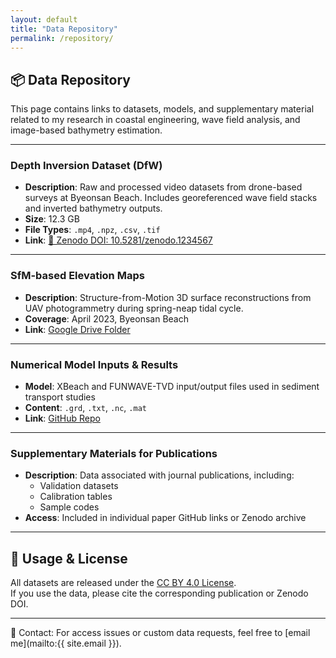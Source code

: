 ```yaml
---
layout: default
title: "Data Repository"
permalink: /repository/
---
```


## 📦 Data Repository

This page contains links to datasets, models, and supplementary material related to my research in coastal engineering, wave field analysis, and image-based bathymetry estimation.

---

###  Depth Inversion Dataset (DfW)
- **Description**: Raw and processed video datasets from drone-based surveys at Byeonsan Beach. Includes georeferenced wave field stacks and inverted bathymetry outputs.
- **Size**: 12.3 GB
- **File Types**: `.mp4`, `.npz`, `.csv`, `.tif`
- **Link**: [📁 Zenodo DOI: 10.5281/zenodo.1234567](https://doi.org/10.5281/zenodo.1234567)

---

###  SfM-based Elevation Maps
- **Description**: Structure-from-Motion 3D surface reconstructions from UAV photogrammetry during spring-neap tidal cycle.
- **Coverage**: April 2023, Byeonsan Beach
- **Link**: [Google Drive Folder](https://drive.google.com/drive/folder/your-folder-id)

---

###  Numerical Model Inputs & Results
- **Model**: XBeach and FUNWAVE-TVD input/output files used in sediment transport studies
- **Content**: `.grd`, `.txt`, `.nc`, `.mat`
- **Link**: [GitHub Repo](https://github.com/Bkim-git/xfunwave-data)

---

###  Supplementary Materials for Publications
- **Description**: Data associated with journal publications, including:
  - Validation datasets
  - Calibration tables
  - Sample codes
- **Access**: Included in individual paper GitHub links or Zenodo archive

---

## 📝 Usage & License

All datasets are released under the [CC BY 4.0 License](https://creativecommons.org/licenses/by/4.0/).  
If you use the data, please cite the corresponding publication or Zenodo DOI.

---

📧 Contact: For access issues or custom data requests, feel free to [email me](mailto:{{ site.email }}).
